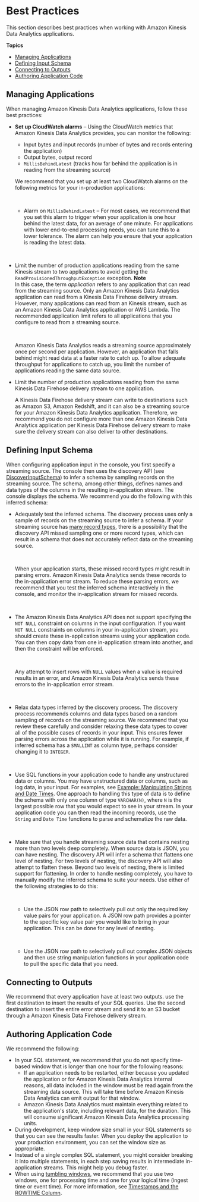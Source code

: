 # Best Practices<a name="best-practices"></a>

This section describes best practices when working with Amazon Kinesis Data Analytics applications\.

**Topics**
+ [Managing Applications](#bp-manage-apps)
+ [Defining Input Schema](#bp-define-inputschema)
+ [Connecting to Outputs](#bp-connect-to-outputs)
+ [Authoring Application Code](#bp-authoring-sqlcode)

## Managing Applications<a name="bp-manage-apps"></a>

When managing Amazon Kinesis Data Analytics applications, follow these best practices:
+ **Set up CloudWatch alarms** – Using the CloudWatch metrics that Amazon Kinesis Data Analytics provides, you can monitor the following:
  + Input bytes and input records \(number of bytes and records entering the application\)
  + Output bytes, output record 
  + `MillisBehindLatest` \(tracks how far behind the application is in reading from the streaming source\)

  We recommend that you set up at least two CloudWatch alarms on the following metrics for your in\-production applications:

   
  + Alarm on `MillisBehindLatest` – For most cases, we recommend that you set this alarm to trigger when your application is one hour behind the latest data, for an average of one minute\. For applications with lower end\-to\-end processing needs, you can tune this to a lower tolerance\. The alarm can help you ensure that your application is reading the latest data\. 

     
+ Limit the number of production applications reading from the same Kinesis stream to two applications to avoid getting the `ReadProvisionedThroughputException` exception\.
**Note**  
In this case, the term *application* refers to any application that can read from the streaming source\. Only an Amazon Kinesis Data Analytics application can read from a Kinesis Data Firehose delivery stream\. However, many applications can read from an Kinesis stream, such as an Amazon Kinesis Data Analytics application or AWS Lambda\. The recommended application limit refers to all applications that you configure to read from a streaming source\.

   

  Amazon Kinesis Data Analytics reads a streaming source approximately once per second per application\. However, an application that falls behind might read data at a faster rate to catch up\. To allow adequate throughput for applications to catch up, you limit the number of applications reading the same data source\.
+ Limit the number of production applications reading from the same Kinesis Data Firehose delivery stream to one application\.

  A Kinesis Data Firehose delivery stream can write to destinations such as Amazon S3, Amazon Redshift, and it can also be a streaming source for your Amazon Kinesis Data Analytics application\. Therefore, we recommend you do not configure more than one Amazon Kinesis Data Analytics application per Kinesis Data Firehose delivery stream to make sure the delivery stream can also deliver to other destinations\.

## Defining Input Schema<a name="bp-define-inputschema"></a>

When configuring application input in the console, you first specify a streaming source\. The console then uses the discovery API \(see [DiscoverInputSchema](API_DiscoverInputSchema.md)\) to infer a schema by sampling records on the streaming source\. The schema, among other things, defines names and data types of the columns in the resulting in\-application stream\. The console displays the schema\. We recommend you do the following with this inferred schema:
+ Adequately test the inferred schema\. The discovery process uses only a sample of records on the streaming source to infer a schema\. If your streaming source has [many record types](http://docs.aws.amazon.com/kinesisanalytics/latest/dev/app-tworecordtypes.html), there is a possibility that the discovery API missed sampling one or more record types, which can result in a schema that does not accurately reflect data on the streaming source\. 

   

  When your application starts, these missed record types might result in parsing errors\. Amazon Kinesis Data Analytics sends these records to the in\-application error stream\. To reduce these parsing errors, we recommend that you test the inferred schema interactively in the console, and monitor the in\-application stream for missed records\. 

   
+ The Amazon Kinesis Data Analytics API does not support specifying the `NOT NULL` constraint on columns in the input configuration\. If you want `NOT NULL` constraints on columns in your in\-application stream, you should create these in\-application streams using your application code\. You can then copy data from one in\-application stream into another, and then the constraint will be enforced\.

   

  Any attempt to insert rows with `NULL` values when a value is required results in an error, and Amazon Kinesis Data Analytics sends these errors to the in\-application error stream\. 

   
+ Relax data types inferred by the discovery process\. The discovery process recommends columns and data types based on a random sampling of records on the streaming source\. We recommend that you review these carefully and consider relaxing these data types to cover all of the possible cases of records in your input\. This ensures fewer parsing errors across the application while it is running\. For example, if inferred schema has a `SMALLINT` as column type, perhaps consider changing it to `INTEGER`\.

   
+ Use SQL functions in your application code to handle any unstructured data or columns\. You may have unstructured data or columns, such as log data, in your input\. For examples, see [Example: Manipulating Strings and Date Times](app-string-datetime-manipulation.md)\. One approach to handling this type of data is to define the schema with only one column of type `VARCHAR(N)`, where `N` is the largest possible row that you would expect to see in your stream\. In your application code you can then read the incoming records, use the `String` and `Date Time` functions to parse and schematize the raw data\. 

   
+ Make sure that you handle streaming source data that contains nesting more than two levels deep completely\. When source data is JSON, you can have nesting\. The discovery API will infer a schema that flattens one level of nesting\. For two levels of nesting, the discovery API will also attempt to flatten these\. Beyond two levels of nesting, there is limited support for flattening\. In order to handle nesting completely, you have to manually modify the inferred schema to suite your needs\. Use either of the following strategies to do this:

   
  +  Use the JSON row path to selectively pull out only the required key value pairs for your application\. A JSON row path provides a pointer to the specific key value pair you would like to bring in your application\. This can be done for any level of nesting\.

     
  + Use the JSON row path to selectively pull out complex JSON objects and then use string manipulation functions in your application code to pull the specific data that you need\.

## Connecting to Outputs<a name="bp-connect-to-outputs"></a>

We recommend that every application have at least two outputs\. use the first destination to insert the results of your SQL queries\. Use the second destination to insert the entire error stream and send it to an S3 bucket through a Amazon Kinesis Data Firehose delivery stream\. 

## Authoring Application Code<a name="bp-authoring-sqlcode"></a>

We recommend the following:
+ In your SQL statement, we recommend that you do not specify time\-based window that is longer than one hour for the following reasons:
  + If an application needs to be restarted, either because you updated the application or for Amazon Kinesis Data Analytics internal reasons, all data included in the window must be read again from the streaming data source\. This will take time before Amazon Kinesis Data Analytics can emit output for that window\. 
  + Amazon Kinesis Data Analytics must maintain everything related to the application's state, including relevant data, for the duration\. This will consume significant Amazon Kinesis Data Analytics processing units\. 
+ During development, keep window size small in your SQL statements so that you can see the results faster\. When you deploy the application to your production environment, you can set the window size as appropriate\.
+ Instead of a single complex SQL statement, you might consider breaking it into multiple statements, in each step saving results in intermediate in\-application streams\. This might help you debug faster\.
+ When using [tumbling windows](http://docs.aws.amazon.com/kinesisanalytics/latest/dev/tumbling-window-concepts.html), we recommend that you use two windows, one for processing time and one for your logical time \(ingest time or event time\)\. For more information, see [Timestamps and the ROWTIME Column](timestamps-rowtime-concepts.md)\.
